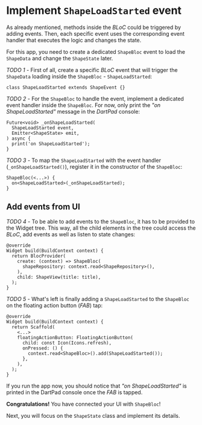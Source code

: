 # Implement `ShapeLoadStarted` event

As already mentioned, methods inside the _BLoC_ could be triggered by adding events. Then, each specific event uses the corresponding event handler that executes the logic and changes the state.

For this app, you need to create a dedicated `ShapeBloc` event to load the `ShapeData` and change the `ShapeState` later.

_TODO 1_ - First of all, create a specific _BLoC_ event that will trigger the `ShapeData` loading inside the `ShapeBloc` - `ShapeLoadStarted`:

```
class ShapeLoadStarted extends ShapeEvent {}
```

_TODO 2_ - For the `ShapeBloc` to handle the event, implement a dedicated event handler inside the `ShapeBloc`. For now, only print the _"on ShapeLoadStarted"_ message in the _DartPad_ console:

```
Future<void> _onShapeLoadStarted(
  ShapeLoadStarted event,
  Emitter<ShapeState> emit,
) async {
  print('on ShapeLoadStarted');
}
```

_TODO 3_ - To map the `ShapeLoadStarted` with the event handler (`_onShapeLoadStarted()`), register it in the constructor of the `ShapeBloc`:

```
ShapeBloc(<...>) {
  on<ShapeLoadStarted>(_onShapeLoadStarted);
}
```

## Add events from UI

_TODO 4_ - To be able to add events to the `ShapeBloc`, it has to be provided to the Widget tree. This way, all the child elements in the tree could access the _BLoC_, add events as well as listen to state changes:

```
@override
Widget build(BuildContext context) {
  return BlocProvider(
    create: (context) => ShapeBloc(
      shapeRepository: context.read<ShapeRepository>(),
    ),
    child: ShapeView(title: title),
  );
}
```

_TODO 5_ - What's left is finally adding a `ShapeLoadStarted` to the `ShapeBloc` on the floating action button (_FAB_) tap:

```
@override
Widget build(BuildContext context) {
  return Scaffold(
    <...>
    floatingActionButton: FloatingActionButton(
      child: const Icon(Icons.refresh),
      onPressed: () {
        context.read<ShapeBloc>().add(ShapeLoadStarted());
      },
    ),
  );
}
```

If you run the app now, you should notice that _"on ShapeLoadStarted"_ is printed in the DartPad console once the _FAB_ is tapped.

**Congratulations!** You have connected your UI with `ShapeBloc`!

Next, you will focus on the `ShapeState` class and implement its details.
